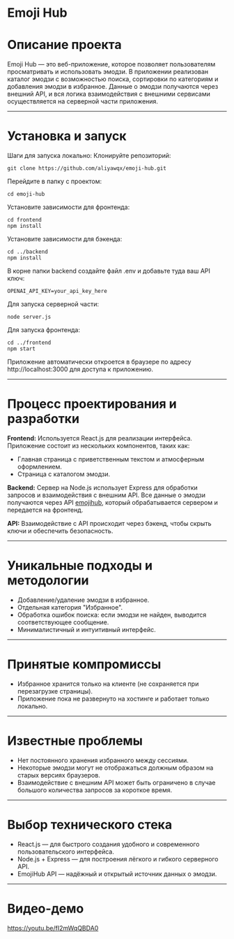 # Emoji Hub
# Описание проекта
Emoji Hub — это веб-приложение, которое позволяет пользователям просматривать и использовать эмодзи. В приложении реализован каталог эмодзи с возможностью поиска, сортировки по категориям и добавления эмодзи в избранное. Данные о эмодзи получаются через внешний API, и вся логика взаимодействия с внешними сервисами осуществляется на серверной части приложения.
___
# Установка и запуск
Шаги для запуска локально:
Клонируйте репозиторий:

```
git clone https://github.com/aliyawqx/emoji-hub.git
```
Перейдите в папку с проектом:
```
cd emoji-hub
```
Установите зависимости для фронтенда:
```
cd frontend
npm install
```
Установите зависимости для бэкенда:
```
cd ../backend
npm install
```
В корне папки backend создайте файл .env и добавьте туда ваш API ключ:
```
OPENAI_API_KEY=your_api_key_here
```
Для запуска серверной части:
```
node server.js
```
Для запуска фронтенда:
```
cd ../frontend
npm start
```

Приложение автоматически откроется в браузере по адресу http://localhost:3000 для доступа к приложению.
___
# Процесс проектирования и разработки
**Frontend:** Используется React.js для реализации интерфейса. Приложение состоит из нескольких компонентов, таких как:
- Главная страница с приветственным текстом и атмосферным оформлением.
- Страница с каталогом эмодзи.

**Backend:** Сервер на Node.js использует Express для обработки запросов и взаимодействия с внешним API. Все данные о эмодзи получаются через API [emojihub](https://github.com/cheatsnake/emojihub), который обрабатывается сервером и передается на фронтенд.

**API:** Взаимодействие с API происходит через бэкенд, чтобы скрыть ключи и обеспечить безопасность.
___
# Уникальные подходы и методологии
- Добавление/удаление эмодзи в избранное.
- Отдельная категория "Избранное".
- Обработка ошибок поиска: если эмодзи не найден, выводится соответствующее сообщение.
- Минималистичный и интуитивный интерфейс.
___
# Принятые компромиссы
- Избранное хранится только на клиенте (не сохраняется при перезагрузке страницы).
- Приложение пока не развернуто на хостинге и работает только локально.
___
# Известные проблемы
- Нет постоянного хранения избранного между сессиями.
- Некоторые эмодзи могут не отображаться должным образом на старых версиях браузеров.
- Взаимодействие с внешним API может быть ограничено в случае большого количества запросов за короткое время.
___
# Выбор технического стека
- React.js — для быстрого создания удобного и современного пользовательского интерфейса.
- Node.js + Express — для построения лёгкого и гибкого серверного API.
- EmojiHub API — надёжный и открытый источник данных о эмодзи.
___
# Видео-демо
https://youtu.be/fI2mWqQBDA0
